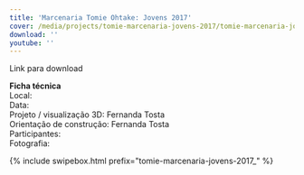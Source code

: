 ```yaml
---
title: 'Marcenaria Tomie Ohtake: Jovens 2017'
cover: /media/projects/tomie-marcenaria-jovens-2017/tomie-marcenaria-jovens-2017_00.jpg
download: ''
youtube: ''
---
```

Link para download

**Ficha técnica**  
Local:  
Data:  
Projeto / visualização 3D: Fernanda Tosta  
Orientação de construção: Fernanda Tosta  
Participantes:  
Fotografia:  

{% include swipebox.html prefix="tomie-marcenaria-jovens-2017_" %}

